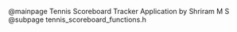 @mainpage Tennis Scoreboard Tracker Application by Shriram M S
@subpage tennis_scoreboard_functions.h
